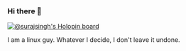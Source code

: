 ### Hi there 👋 
[![@surajsingh's Holopin board](https://holopin.me/surajsingh)](https://holopin.io/@surajsingh)

<p>I am a linux guy. Whatever I decide, I don't leave it undone.</p>

<!--
**rider577/rider577** is a ✨ _special_ ✨ repository because its `README.md` (this file) appears on your GitHub profile.

Here are some ideas to get you started:

- 🔭 I’m currently working on ...
- 🌱 I’m currently learning ...
- 👯 I’m looking to collaborate on ...
- 🤔 I’m looking for help with ...
- 💬 Ask me about ...
- 📫 How to reach me: ...
- 😄 Pronouns: ...
- ⚡ Fun fact: ...
-->
